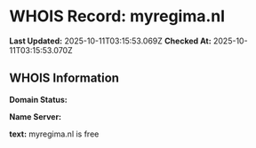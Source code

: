 # WHOIS Record: myregima.nl

**Last Updated:** 2025-10-11T03:15:53.069Z
**Checked At:** 2025-10-11T03:15:53.070Z

## WHOIS Information

**Domain Status:** 

**Name Server:** 

**text:** myregima.nl is free

